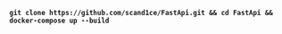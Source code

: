 

**`git clone https://github.com/scand1ce/FastApi.git && cd FastApi && docker-compose up --build`**
